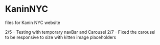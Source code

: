 # KaninNYC
files for Kanin NYC website

2/5 - Testing with temporary navBar and Carousel
2/7 - Fixed the carousel to be responsive to size with kitten image placeholders
